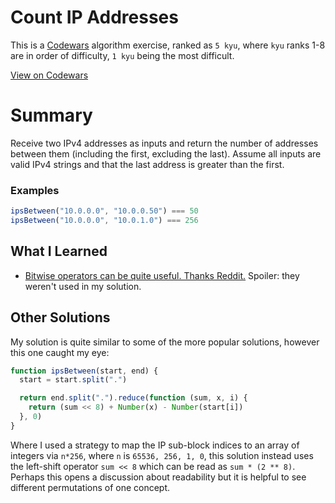 # Count IP Addresses

This is a [Codewars](https://codewars.com) algorithm exercise, ranked as `5 kyu`, where `kyu` ranks 1-8 are in order of difficulty, `1 kyu` being the most difficult.

[View on Codewars](https://codewars.com/kata/526989a41034285187000de4)

# Summary

Receive two IPv4 addresses as inputs and return the number of addresses between them (including the first, excluding the last). Assume all inputs are valid IPv4 strings and that the last address is greater than the first.

### Examples

```js
ipsBetween("10.0.0.0", "10.0.0.50") === 50
ipsBetween("10.0.0.0", "10.0.1.0") === 256
```

## What I Learned

- [Bitwise operators can be quite useful. Thanks Reddit.](https://www.reddit.com/r/learnprogramming/comments/23or7e/eli5_bitwise_arithmetic_shifting/cgz41io) Spoiler: they weren't used in my solution.

## Other Solutions

My solution is quite similar to some of the more popular solutions, however this one caught my eye:

```js
function ipsBetween(start, end) {
  start = start.split(".")

  return end.split(".").reduce(function (sum, x, i) {
    return (sum << 8) + Number(x) - Number(start[i])
  }, 0)
}
```

Where I used a strategy to map the IP sub-block indices to an array of integers via `n*256`, where `n` is `65536, 256, 1, 0`, this solution instead uses the left-shift operator `sum << 8` which can be read as `sum * (2 ** 8)`. Perhaps this opens a discussion about readability but it is helpful to see different permutations of one concept.
